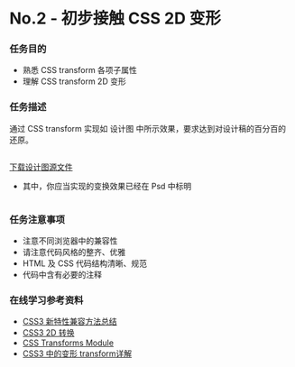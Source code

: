 # No.2 - 初步接触 CSS 2D 变形
### 任务目的
- 熟悉 CSS transform 各项子属性
- 理解 CSS transform 2D 变形

### 任务描述
通过 CSS transform 实现如 设计图 中所示效果，要求达到对设计稿的百分百的还原。

![]()

[下载设计图源文件]()

- 其中，你应当实现的变换效果已经在 Psd 中标明

![]()

### 任务注意事项
- 注意不同浏览器中的兼容性
- 请注意代码风格的整齐、优雅
- HTML 及 CSS 代码结构清晰、规范
- 代码中含有必要的注释

### 在线学习参考资料
- [CSS3 新特性兼容方法总结](https://www.cnblogs.com/jesse131/p/5441199.html)
- [CSS3 2D 转换](http://www.w3school.com.cn/css3/css3_2dtransform.asp)
- [CSS Transforms Module](https://www.w3.org/TR/css-transforms-1/)
- [CSS3 中的变形 transform详解](https://www.cnblogs.com/afighter/p/5726888.html)